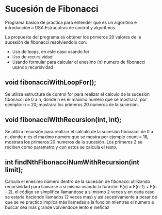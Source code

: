 # Sucesión de Fibonacci

Programa basico de practica para entender que es un algoritmo
e introducción a DSA Estrucutras de control y algoritmos.

La propuesta del programa es obtener los primeros 20 valores de la sucesión de fibonacci resolviendolo con: 
- Uso de loops, en este caso usando for
- Uso de recursividad
- Usando formular para calcular el enesimo (n) numero de fibonacci usando recursividad


## void fibonacciWithLoopFor();
Se utiliza estructura de control for para realizar el calculo de la sucesión fibonacci de 0 a n, donde n es el maximo numero que se mostrara, por ejemplo: n = 20, mostrara los primeros 20 numeros de la sucesión.

## void fibonacciWithRecursion(int, int);
Se utiliza recursión para realizar el calculo de la sucesión fibonacci de 0 a n, donde n es el maximo numero que se mostra por ejemplo count = 18, mostrara los primeros 20 numeros de la sucesión. Los primeros 2 se reciben como parametro y con estos se calcula el resto.

## int findNthFibonacciNumWithRecursion(int limit);
Calcula el enesimo número dentro de la sucesión de fibonacci
utilizando recursividad para llamarse a si misma usando la función: F(n) = F(n-1) + F(n - 2), el código se simplifica llamandose a si mismo 2 veces y en cada caso se estaria haciendo llamados (2 veces mas) y asi sucesivamente a pesar de que se ve practico implica más llamadas a la función mientras el número a buscar sea más grande volviendoce lento e ineficaz